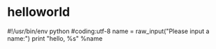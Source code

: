 # helloworld
#!/usr/bin/env python
#coding:utf-8
name = raw_input("Please input a name:")
print "hello, %s" %name
